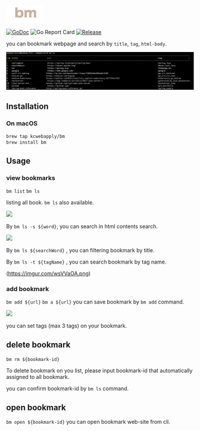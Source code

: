 
<img  src="image/bm.png" width="100px">

[![GoDoc](https://godoc.org/github.com/kcwebapply/imemo?status.svg)](https://godoc.org/github.com/kcwebapply/bm)
![Go Report Card](https://goreportcard.com/badge/github.com/kcwebapply/bm)
[](https://github.com/gin-gonic/gin/releases)
[![Release](https://img.shields.io/github/release/kcwebapply/bm.svg?style=flat-square)](https://github.com/kcwebapply/bm/release)

you can bookmark webpage and search by `title`, `tag`, `html-body`.



<img src="image/bm-sample.png" width="1000px"/>



## Installation

### On macOS

```
brew tap kcwebapply/bm
brew install bm
```

## Usage

### view bookmarks
`bm list` `bm ls`

listing all book. `bm ls` also available.

<img src="https://imgur.com/jJdjTAU.png">


By `bm ls -s ${word}`, you can search in html contents search.

<img src="https://imgur.com/e2TdtjZ.png">



By `bm ls ${searchWord}` , you can filtering bookmark by title.

By `bm ls -t ${tagName}` , you can search bookmark by tag name.

(https://imgur.com/wsVVaOA.png)



### add bookmark
`bm add ${url}`  `bm a ${url}`
you can save bookmark by `bm add` command.

<img src="https://imgur.com/fT3dRDk.png">

you can set tags (max 3 tags) on your bookmark.


## delete bookmark
`bm rm ${bookmark-id}`

To delete bookmark on you list, please input bookmark-id that automatically assigned to all bookmark.

you can confirm bookmark-id by `bm ls` command.

## open bookmark
`bm open ${bookmark-id}`
you can open bookmark web-site from cli.
